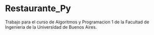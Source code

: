 # Restaurante_Py
Trabajo para el curso de Algoritmos y Programacion 1 de la Facultad de Ingenieria de la Universidad de Buenos Aires.
